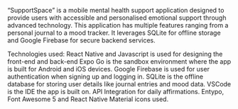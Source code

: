 “SupportSpace” is a mobile mental health support application designed to provide users with accessible and personalised emotional support through advanced technology.
This application has multiple features ranging from a personal journal to a mood tracker. It leverages SQLite for offline storage and Google Firebase for secure backend services.

Technologies used: 
React Native and Javascript is used for designing the front-end and back-end
Expo Go is the sandbox environment where the app is built for Android and iOS devices.
Google Firebase is used for user authentication when signing up and logging in.
SQLite is the offline database for storing user details like journal entries and mood data. 
VSCode is the IDE the app is built on.
API Integration for daily affirmations.
Entypo, Font Awesome 5 and React Native Material icons used.
